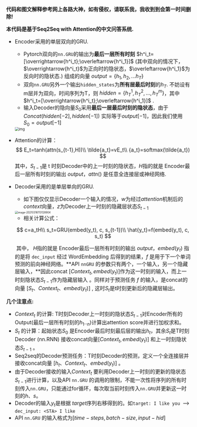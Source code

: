 **代码和图文解释参考网上各路大神，如有侵权，请联系我，我收到到会第一时间删除!**



**本代码是基于Seq2Seq with Attention的中文问答系统.**

- Encoder采用的单层双向的GRU.  

  - Pytorch双向的`nn.GRU`的输出为**最后一层所有时刻** $h^i_t=[\overrightarrow{h^i_t};\overleftarrow{h^i_1}]$ (其中双向的情况下，$\overrightarrow{h^i_t}$为正向时的隐状态，$\overleftarrow{h^i_1}$为反向时的隐状态.) 组成的向量 $output=\{h_1,h_2,...h_T\}$
  - 双向`nn.GRU`另外一个输出`hidden_states`为**所有层最后时刻**的$h_T$. 不妨设有m层并为双向，时间序列为T，则 $hidden=\{h^1_T,h^2_T,...,h^{m}_T\}$，其中 $h^i_t=[\overrightarrow{h^i_t};\overleftarrow{h^i_1}]$ . 
  - 输入Decoder的隐向量$S_0$采用**最后一层最后时刻的隐状态**，由于$Concat(hidden[-2],hidden[-1])$ 实际等于$output[-1]$，因此我们使用 $S_0 = output[-1]$

  <img src="https://i.loli.net/2020/07/02/g6DaQUHPlG9AqKe.png#shadow" alt="img" style="zoom: 67%;" />



- Attention的计算：
  $$
  E_t=tanh(attn(s_{t-1},H))\\
  \tilde{a_t}=vE_t\\
  {a_t}=softmax(\tilde{a_t})
  $$
  其中，$S_{t-1}$是 t 时刻Decoder中的上一时刻的隐状态，$H$指的就是 Encoder最后一层所有时刻的输出 $output$，$attn()$ 是任意全连接层或神经网络.

  

- Decoder采用的是单层单向的GRU.

  - 如下图仅仅显示Decoder一个输入的情况，$w$为经过$attention$机制后的$context$向量，$z$为Decoder上一时刻的隐藏层状态$S_{t-1}$

  <img src="C:\Users\leaves\Desktop\Github_project\Seq2seq with attention\img\image-20210316113128904.png" alt="image-20210316113128904" style="zoom:50%;" />

  - 相关计算公式：

  $$
  c=a_tH\\
  s_t=GRU(embed(y_t), c, s_{t-1})\\
  \hat{y_t}=f(embed(y_t), c, s_t)
  $$

  ​		其中， $H$指的就是 Encoder最后一层所有时刻的输出 $output$，$embed(y_t)$ 指的是将 `dec_input` 经过 WordEmbedding 后得到的结果，$f$ 是用于下一个单词预测的前向神经网络。**API `nnGRU` 的参数只有两个，一个输入，另一个隐藏层输入，**因此concat $[Context_{t},embed(y_{t})]$作为这一时刻的输入，而上一时刻隐状态$S_{t-1}$作为隐藏层输入 。同样对于预测任务 $f$ 的输入，是concat的向量 [$S_{t}$、$Context_{t}$、$embed(y_{t})$] , 这时$S_t$是t时刻更新后的隐藏层输出。



**几个注意点:** 

- $Context_{t}$ 的计算: T时刻Decoder上一时刻的隐状态$S_{t-1}$对Encoder所有的Output(最后一层所有时刻的$h_{1}.._{n}$)计算出attention score并进行加权求和。
- $S_t$ 的计算：起始状态$S_0$ 是Encoder最后时刻最后层的输出$h_t$，其余$S_t$是T时刻Decoder (nn.RNN) 接收concat向量$[Context_{t},embed(y_{t})]$ 和上一时刻隐状态$S_{t-1}$ 。
- Seq2seq的Decoder预测任务：T时刻Decoder的预测，定义一个全连接层并接收concat向量 [$h_{t}$、$Context_{t}$、$embed(y_{t})$] 。
- 由于Decoder接收的输入$Context_t$ 要利用Decoder上一时刻的更新的隐状态$S_{t-1}$进行计算，以及API `nn.GRU` 的调用的限制，不能一次性将序列的所有时刻传入`nn.GRU`，只能通过for循环，每次取当前时刻传入`nn.GRU`并更新这一时刻的$h、s$。
- Decoder的输入$y_t$是根据 $target$序列右移得到的。如`target: I like you `—> `dec_input: <STA> I like`
- API `nn.GRU` 的输入格式为$[time-steps,batch-size,input-hid]$


